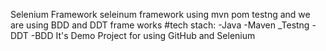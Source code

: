 Selenium Framework
seleinum framework using mvn pom testng
and we are using BDD and DDT frame works 
#tech stach:
-Java
-Maven
_Testng
-DDT
-BDD
It's Demo Project for using GitHub and Selenium 

